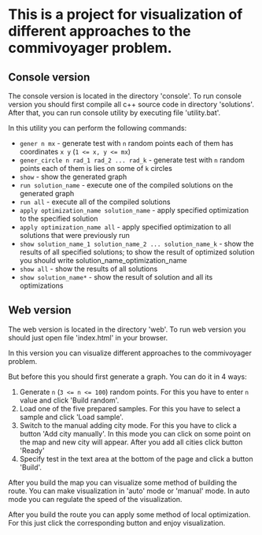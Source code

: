 # This is a project for visualization of different approaches to the commivoyager problem.

## Console version

The console version is located in the directory 'console'. To run console version you should first compile all c++ source code in directory 'solutions'. After that, you can run console utility by executing file 'utility.bat'.

In this utility you can perform the following commands:

* `gener n mx` - generate test with `n` random points each of them has coordinates `x y` (`1 <= x, y <= mx`)
* `gener_circle n rad_1 rad_2 ... rad_k` - generate test with `n` random points each of them is lies on some of `k` circles
* `show` - show the generated graph
* `run solution_name` - execute one of the compiled solutions on the generated graph
* `run all` - execute all of the compiled solutions
* `apply optimization_name solution_name` - apply specified optimization to the specified solution
* `apply optimization_name all` - apply specified optimization to all solutions that were previously run
* `show solution_name_1 solution_name_2 ... solution_name_k` - show the results of all specified solutions; to show the result of optimized solution you should write solution_name_optimization_name
* `show all` - show the results of all solutions
* `show solution_name*` - show the result of solution and all its optimizations

## Web version

The web version is located in the directory 'web'. To run web version you should just open file 'index.html' in your browser.

In this version you can visualize different approaches to the commivoyager problem. 

But before this you should first generate a graph. You can do it in 4 ways:

1. Generate `n` (`3 <= n <= 100`) random points. For this you have to enter `n` value and click 'Build random'.
1. Load one of the five prepared samples. For this you have to select a sample and click 'Load sample'.
1. Switch to the manual adding city mode. For this you have to click a button 'Add city manually'. In this mode you can click on some point on the map and new city will appear. After you add all cities click button 'Ready'
1. Specify test in the text area at the bottom of the page and click a button 'Build'.

After you build the map you can visualize some method of building the route. You can make visualization in 'auto' mode or 'manual' mode. In auto mode you can regulate the speed of the visualization.

After you build the route you can apply some method of local optimization. For this just click the corresponding button and enjoy visualization.